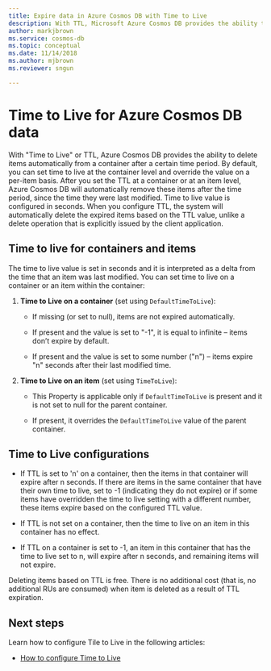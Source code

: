 ```yaml
---
title: Expire data in Azure Cosmos DB with Time to Live 
description: With TTL, Microsoft Azure Cosmos DB provides the ability to have documents automatically purged from the system after a period of time.
author: markjbrown
ms.service: cosmos-db
ms.topic: conceptual
ms.date: 11/14/2018
ms.author: mjbrown
ms.reviewer: sngun

---
```

# Time to Live for Azure Cosmos DB data

With "Time to Live" or TTL, Azure Cosmos DB provides the ability to delete items automatically from a container after a certain time period. By default, you can set time to live at the container level and override the value on a per-item basis. After you set the TTL at a container or at an item level, Azure Cosmos DB will automatically remove these items after the time period, since the time they were last modified. Time to live value is configured in seconds. When you configure TTL, the system will automatically delete the expired items based on the TTL value, unlike a delete operation that is explicitly issued by the client application.

## Time to live for containers and items

The time to live value is set in seconds and it is interpreted as a delta from the time that an item was last modified. You can set time to live on a container or an item within the container:

1. **Time to Live on a container** (set using `DefaultTimeToLive`):

   - If missing (or set to null), items are not expired automatically.

   - If present and the value is set to "-1", it is equal to infinite – items don’t expire by default.

   - If present and the value is set to some number ("n") – items expire "n" seconds after their last modified time.

2. **Time to Live on an item** (set using `TimeToLive`):

   - This Property is applicable only if `DefaultTimeToLive` is present and it is not set to null for the parent container.

   - If present, it overrides the `DefaultTimeToLive` value of the parent container.

## Time to Live configurations

* If TTL is set to 'n' on a container, then the items in that container will expire after n seconds.  If there are items in the same container that have their own time to live, set to -1 (indicating they do not expire) or if some items have overridden the time to live setting with a different number, these items expire based on the configured TTL value. 

* If TTL is not set on a container, then the time to live on an item in this container has no effect. 

* If TTL on a container is set to -1, an item in this container that has the time to live set to n, will expire after n seconds, and remaining items will not expire. 

Deleting items based on TTL is free. There is no additional cost (that is, no additional RUs are consumed) when item is deleted as a result of TTL expiration.

## Next steps

Learn how to configure Tile to Live in the following articles:

* [How to configure Time to Live](how-to-time-to-live.md)
